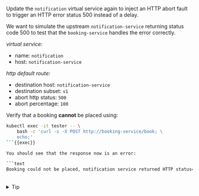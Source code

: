 Update the `notification` virtual service again to inject an HTTP abort fault
to trigger an HTTP error status 500 instead of a delay.

We want to simulate the upstream `notification-service` returning status code 500 to test
that the `booking-service` handles the error correctly.

*virtual service:*
* name: `notification`
* host: `notification-service`

*http default route:*
* destination host: `notification-service`
* destination subset: `v1`
* abort http status: `500`
* abort percentage: `100`

Verify that a booking **cannot** be placed using:
```bash
kubectl exec -it tester -- \
    bash -c 'curl -s -X POST http://booking-service/book; \
    echo;'
```{{exec}}

You should see that the response now is an error:

```text
Booking could not be placed, notification service returned HTTP status=500
```

<br>
<details><summary>Tip</summary>

```plain
apiVersion: networking.istio.io/v1beta1
kind: VirtualService
metadata:
 name: // TODO
spec:
 hosts:
 - // TODO
 http:
 - fault:
      abort:
        httpStatus: // TODO
        percentage:
          value: // TODO
   route:
   - destination:
      host: // TODO
      subset: // TODO
```{{copy}}
</details>

<br>
<details><summary>Solution</summary>

```plain
apiVersion: networking.istio.io/v1beta1
kind: VirtualService
metadata:
 name: notification
spec:
 hosts:
 - notification-service
 http:
 - fault:
      abort:
        httpStatus: 500
        percentage:
          value: 100
   route:
   - destination:
      host: notification-service
      subset: v1
```{{copy}}
</details>
